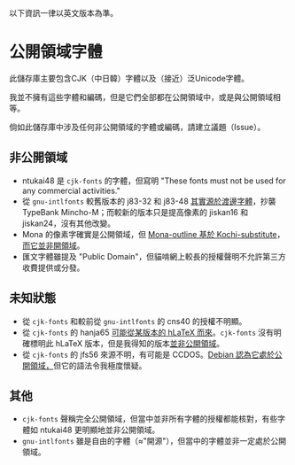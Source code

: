 以下資訊一律以英文版本為準。

# 公開領域字體

此儲存庫主要包含CJK（中日韓）字體以及（接近）泛Unicode字體。

我並不擁有這些字體和編碼，但是它們全部都在公開領域中，或是與公開領域相等。

倘如此儲存庫中涉及任何非公開領域的字體或編碼，請建立議題（Issue）。

## 非公開領域

* ntukai48 是 `cjk-fonts` 的字體，但寫明 "These fonts must not be used for any commercial activities."
* 從 `gnu-intlfonts` 較舊版本的 j83-32 和 j83-48 [其實源於渡邊字體](https://www.rpmfind.net/linux/RPM/opensuse/16.0/noarch/intlfonts-1.2.1-slfo.1.1.2.noarch.html)，抄襲 TypeBank Mincho-M；而較新的版本只是提高像素的 jiskan16 和 jiskan24，沒有其他改變。
* Mona 的像素字確實是公開領域，但 [Mona-outline 基於 Kochi-substitute](https://en.wikipedia.org/wiki/Mona_(font))，[而它並非開領域](https://ja.wikipedia.org/wiki/%E6%9D%B1%E9%A2%A8%E3%83%95%E3%82%A9%E3%83%B3%E3%83%88)。
* 匯文字體雖提及 "Public Domain"，但貓啃網上較長的授權聲明不允許第三方收費提供或分發。

## 未知狀態

* 從 `cjk-fonts` 和較前從 `gnu-intlfonts` 的 cns40 的授權不明顯。
* 從 `cjk-fonts` 的 hanja65 [可能從某版本的 hLaTeX 而來](https://ctan.org/pkg/cjk-fonts)。`cjk-fonts` 沒有明確標明此 hLaTeX 版本，但是我得知的版本[並非公開領域](https://ctan.org/pkg/hlatex-fonts)。
* 從 `cjk-fonts` 的 jfs56 來源不明，有可能是 CCDOS。[Debian 認為它處於公開領域，](https://sources.debian.org/src/hbf-jfs56/1.0-3.2/debian/copyright/)但它的語法令我極度懷疑。

## 其他

* `cjk-fonts` 聲稱完全公開領域，但當中並非所有字體的授權都能核對，有些字體如 ntukai48 更明顯地並非公開領域。
* `gnu-intlfonts` 雖是自由的字體（≈"開源"），但當中的字體並非一定處於公開領域。
